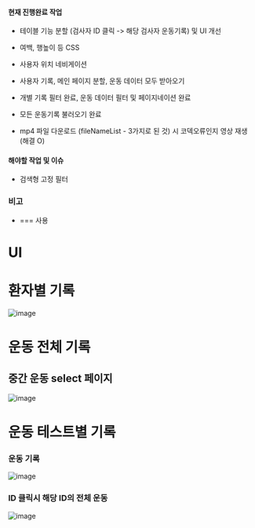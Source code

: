 #### 현재 진행완료 작업 
- 테이블 기능 분할 (검사자 ID 클릭 -> 해당 검사자 운동기록) 및 UI 개선

- 여백, 행높이 등 CSS
- 사용자 위치 네비게이션
- 사용자 기록, 메인 페이지 분할, 운동 데이터 모두 받아오기 
- 개별 기록 필터 완료, 운동 데이터 필터 및 페이지네이션 완료
- 모든 운동기록 불러오기 완료
- mp4 파일 다운로드 (fileNameList - 3가지로 된 것) 시 코덱오류인지 영상 재생 (해결 O)

#### 해야할 작업 및 이슈
- 검색형 고정 필터




### 비고
- === 사용


# UI

# 환자별 기록

![image](https://user-images.githubusercontent.com/38232501/222673333-d5e6a5cc-fcbf-4cbd-9c53-1532a389eb0f.png)


# 운동 전체 기록

## 중간 운동 select 페이지

![image](https://user-images.githubusercontent.com/38232501/219856446-3ca2eb25-0e08-432b-a29b-de5acc708660.png)


# 운동 테스트별 기록 

###  운동 기록

![image](https://user-images.githubusercontent.com/38232501/222673146-2d28248f-7e84-4775-afa4-332c7ebea34f.png)

### ID 클릭시 해당 ID의 전체 운동 
![image](https://user-images.githubusercontent.com/38232501/222673281-b87c9255-afa1-4b14-ab4b-4b2b53928f52.png)

